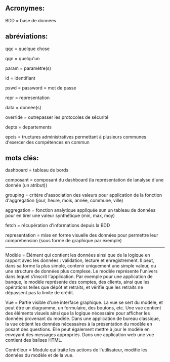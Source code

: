 ## Acronymes:
BDD = base de données

## abréviations:

qqc = quelque chose

qqn = quelqu'un

param = paramètre(s)

id = identifiant

pswd = password = mot de passe

repr = representation

data = donnée(s)

override = outrepasser les protocoles de sécurité

depts = departements

epcis = tructures administratives permettant à plusieurs communes d'exercer des compétences en commun

## mots clés:

dashboard = tableau de bords

composant = composant du dashboard (la représentation de lanalyse d'une donnée (un atribut))

grouping = critère d'association des valeurs pour application de la fonction d'aggregation (jour, heure, mois, année, commune, ville)

aggregation = fonction analytique appliquée sun un tableau de données pour en tirer une valeur synthétique (min, max, moy)

fetch = récupération d'informations depuis la BDD

representation = mise en forme visuelle des données pour permettre leur comprehension (sous forme de graphique par exemple)

---

Modèle =
Élément qui contient les données ainsi que de la logique en rapport avec les données : validation, lecture et enregistrement. Il peut, dans sa forme la plus simple, contenir uniquement une simple valeur, ou une structure de données plus complexe. Le modèle représente l'univers dans lequel s'inscrit l'application. Par exemple pour une application de banque, le modèle représente des comptes, des clients, ainsi que les opérations telles que dépôt et retraits, et vérifie que les retraits ne dépassent pas la limite de crédit.

Vue =
Partie visible d'une interface graphique. La vue se sert du modèle, et peut être un diagramme, un formulaire, des boutons, etc. Une vue contient des éléments visuels ainsi que la logique nécessaire pour afficher les données provenant du modèle. Dans une application de bureau classique, la vue obtient les données nécessaires à la présentation du modèle en posant des questions. Elle peut également mettre à jour le modèle en envoyant des messages appropriés. Dans une application web une vue contient des balises HTML.

Contrôleur =
Module qui traite les actions de l'utilisateur, modifie les données du modèle et de la vue.